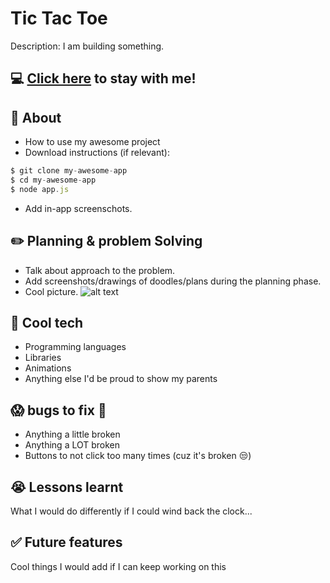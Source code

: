 # Tic Tac Toe

Description: I am building something.

## :computer: [Click here](https://www.youtube.com/watch?v=Bq1LHWaQtTI&list=RDBq1LHWaQtTI&start_radio=1) to stay with me!

## :page_facing_up: About

- How to use my awesome project
- Download instructions (if relevant):

```js
$ git clone my-awesome-app
$ cd my-awesome-app
$ node app.js
```
- Add in-app screenschots.

## :pencil2: Planning & problem Solving

- Talk about approach to the problem.
- Add screenshots/drawings of doodles/plans during the planning phase.
- Cool picture.
![alt text](https://images.unsplash.com/photo-1660477094366-c9210ee38c17?ixlib=rb-1.2.1&ixid=MnwxMjA3fDB8MHxwaG90by1wYWdlfHx8fGVufDB8fHx8&auto=format&fit=crop&w=870&q=80)

## :rocket: Cool tech

- Programming languages
- Libraries
- Animations
- Anything else I'd be proud to show my parents

## :scream: bugs to fix :shit:

- Anything a little broken
- Anything a LOT broken
- Buttons to not click too many times (cuz it's broken :unamused:)

## :sob: Lessons learnt

What I would do differently if I could wind back the clock...

## :white_check_mark: Future features

Cool things I would add if I can keep working on this
